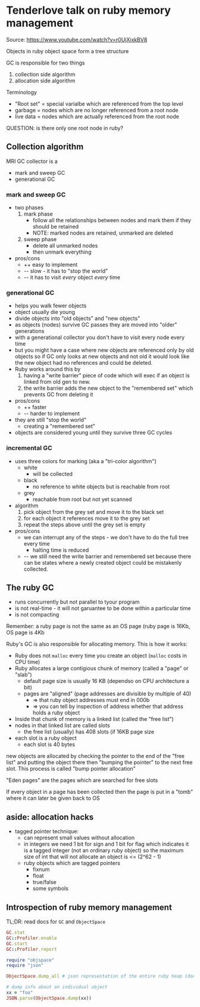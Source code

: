 # Tenderlove talk on ruby memory management

Source: https://www.youtube.com/watch?v=r0UjXixkBV8

Objects in ruby object space form a tree structure

GC is responsible for two things

1. collection side algorithm
1. allocation side algorithm


Terminology

* "Root set" = special varialbe which are referenced from the top level
* garbage = nodes which are no longer referenced from a root node
* live data = nodes which are actually referenced from the root node

QUESTION: is there only one root node in ruby?

## Collection algorithm

MRI GC collector is a

* mark and sweep GC
* generational GC

###  mark and sweep GC
* two phases
    1. mark phase
        * follow all the relationships between nodes and mark them if they should be retained
        * NOTE: marked nodes are retained, unmarked are deleted
    2. sweep phase
        * delete all unmarked nodes
        * then unmark everything
* pros/cons
    * ++ easy to implement
    * -- slow - it has to "stop the world"
    * -- it has to visit *every* object *every* time

###  generational GC

* helps you walk fewer objects
* object usually die young
* divide objects into "old objects" and "new objects"
* as objects (nodes) survive GC passes they are moved into "older" generations
* with a generational collector you don't have to visit every node every time
* but you might have a case where new objects are referenced only by old
    objects so if GC only looks at new objects and not old it would look like
    the new object had no references and could be deleted.
* Ruby works around this by
    1. having a "write barrier" piece of code which will exec if an object
        is linked from old gen to new.
    1. the write barrier adds the new object to the "remembered set" which
        prevents GC from deleting it
* pros/cons
    * ++ faster
    * -- harder to implement
* they are still "stop the world"
    * creating a "remembered set"
* objects are considered young until they survive three GC cycles

### incremental GC

* uses three colors for marking (aka a "tri-color algorithm")
    * white
        * will be collected
    * black
        * no reference to white objects but is reachable from root
    * grey
        * reachable from root but not yet scanned
* algorithm
    1. pick object from the grey set and move it to the black set
    1. for each object it references move it to the grey set
    1. repeat the steps above until the grey set is empty
* pros/cons
    * we can interrupt any of the steps - we don't have to do the full tree every time
        * halting time is reduced
    * -- we still need the write barrier and remembered set because there can be states where a newly created object could be mistakenly collected.

## The ruby GC

* runs concurrently but not parallel to tyour program
* is not real-time - it will not garuantee to be done within a particular time
* is not compacting

Remember: a ruby page is not the same as an OS page (ruby page is 16Kb, OS page is 4Kb

Ruby's GC is also responsible for allocating memory. This is how it works:

* Ruby does not `malloc` every time you create an object (`malloc` costs in CPU time)
* Ruby allocates a large contigious chunk of memory (called a "page" or "slab")
    * default page size is usually 16 KB (dependso on CPU architecture a bit)
    * pages are "aligned" (page addresses are divisible by multiple of 40)
        * => that ruby object addresses must end in 000b
        * => you can tell by inspection of address whether that address holds a ruby object
* Inside that chunk of memory is a linked list (called the "free list")
* nodes in that linked list are called slots
    * the free list (usually) has 408 slots (if 16KB page size
* each slot is a ruby object
    * each slot is 40 bytes

new objects are allocated by checking the pointer to the end of the "free list"
and putting the object there then "bumping the pointer" to the next free slot.
This process is called "bump pointer allocation"

"Eden pages" are the pages which are searched for free slots

If every object in a page has been collected then the page is put in a "tomb"
where it can later be given back to OS

## aside: allocation hacks

* tagged pointer technique:
    * can represent small values without allocation
    * in integers we need 1 bit for sign and 1 bit for flag which indicates it is a tagged integer (not an ordinary ruby object) so the maximum size of int that will not allocate an object is  <= (2^62 - 1)
    * ruby objects which are tagged pointers
        * fixnum
        * float
        * true/false
        * some symbols

## Introspection of ruby memory management

TL;DR: read docs for `GC` and `ObjectSpace`

```ruby
GC.stat
GC::Profiler.enable
GC.start
GC::Profiler.report

require "objspace"
require "json"

ObjectSpace.dump_all # json representation of the entire ruby heap (doesn't show empty slots)

# dump info about an individual object
xx = "foo"
JSON.parse(ObjectSpace.dump(xx))
```
